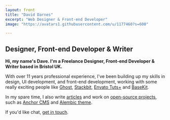 ```yaml
---
layout: front
title: "David Darnes"
excerpt: "Web Designer & Front-end Developer"
image: "https://avatars1.githubusercontent.com/u/1177460?s=600"

---
```


## Designer, Front-end Developer & Writer

**Hi, my name's Dave. I'm a Freelance Designer, Front-end Developer & Writer based in Bristol UK.**

With over 11 years professional experience, I've been building up my skills in design, UI development, and front-end development, working with some really exciting people like [Ghost](https://ghost.org), [Stackbit](https://stackbit.com), [Envato Tuts+](https://tutsplus.com/) and [BaseKit](https://basekit.com).

In my spare time, I also write [articles](https://david.darn.es) and work on [open-source projects](https://daviddarnes.github.io), such as [Anchor CMS](https://github.com/anchorcms/anchor-cms) and [Alembic theme](https://alembic.darn.es).

If you'd like chat, [get in touch](http://enable-javascript.com/ "my email").
